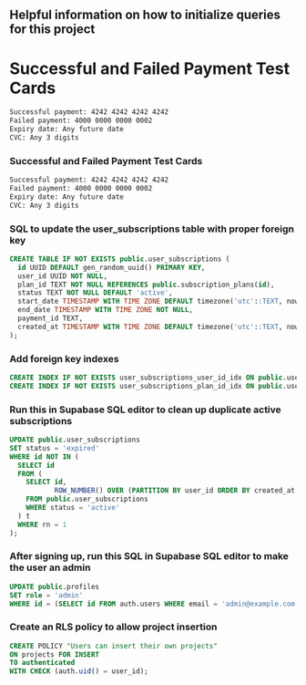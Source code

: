 ## Helpful information on how to initialize queries for this project

# Successful and Failed Payment Test Cards
```bash
Successful payment: 4242 4242 4242 4242
Failed payment: 4000 0000 0000 0002
Expiry date: Any future date
CVC: Any 3 digits
```

### Successful and Failed Payment Test Cards
```bash
Successful payment: 4242 4242 4242 4242
Failed payment: 4000 0000 0000 0002
Expiry date: Any future date
CVC: Any 3 digits
```
### SQL to update the user_subscriptions table with proper foreign key
```sql
CREATE TABLE IF NOT EXISTS public.user_subscriptions (
  id UUID DEFAULT gen_random_uuid() PRIMARY KEY,
  user_id UUID NOT NULL,
  plan_id TEXT NOT NULL REFERENCES public.subscription_plans(id),
  status TEXT NOT NULL DEFAULT 'active',
  start_date TIMESTAMP WITH TIME ZONE DEFAULT timezone('utc'::TEXT, now()),
  end_date TIMESTAMP WITH TIME ZONE NOT NULL,
  payment_id TEXT,
  created_at TIMESTAMP WITH TIME ZONE DEFAULT timezone('utc'::TEXT, now())
);
```
### Add foreign key indexes
```sql
CREATE INDEX IF NOT EXISTS user_subscriptions_user_id_idx ON public.user_subscriptions(user_id);
CREATE INDEX IF NOT EXISTS user_subscriptions_plan_id_idx ON public.user_subscriptions(plan_id);
```

### Run this in Supabase SQL editor to clean up duplicate active subscriptions
```sql
UPDATE public.user_subscriptions 
SET status = 'expired'
WHERE id NOT IN (
  SELECT id
  FROM (
    SELECT id,
           ROW_NUMBER() OVER (PARTITION BY user_id ORDER BY created_at DESC) AS rn
    FROM public.user_subscriptions
    WHERE status = 'active'
  ) t
  WHERE rn = 1
);
```

### After signing up, run this SQL in Supabase SQL editor to make the user an admin
```sql
UPDATE public.profiles 
SET role = 'admin' 
WHERE id = (SELECT id FROM auth.users WHERE email = 'admin@example.com');
```

### Create an RLS policy to allow project insertion
```sql
CREATE POLICY "Users can insert their own projects"
ON projects FOR INSERT
TO authenticated
WITH CHECK (auth.uid() = user_id);
```